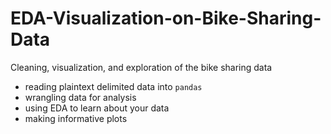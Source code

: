 # EDA-Visualization-on-Bike-Sharing-Data
Cleaning, visualization, and exploration of the bike sharing data

* reading plaintext delimited data into `pandas`
* wrangling data for analysis
* using EDA to learn about your data 
* making informative plots
